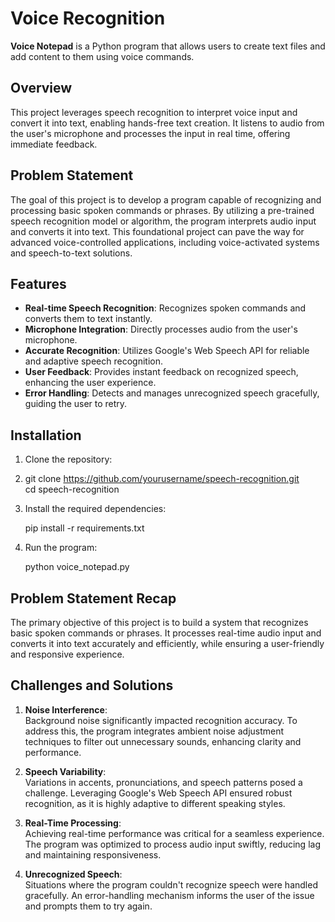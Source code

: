 
# Voice Recognition

**Voice Notepad** is a Python program that allows users to create text files and add content to them using voice commands.  

## Overview  

This project leverages speech recognition to interpret voice input and convert it into text, enabling hands-free text creation. It listens to audio from the user's microphone and processes the input in real time, offering immediate feedback.  

## Problem Statement  

The goal of this project is to develop a program capable of recognizing and processing basic spoken commands or phrases. By utilizing a pre-trained speech recognition model or algorithm, the program interprets audio input and converts it into text. This foundational project can pave the way for advanced voice-controlled applications, including voice-activated systems and speech-to-text solutions.  

## Features  

- **Real-time Speech Recognition**: Recognizes spoken commands and converts them to text instantly.  
- **Microphone Integration**: Directly processes audio from the user's microphone.  
- **Accurate Recognition**: Utilizes Google's Web Speech API for reliable and adaptive speech recognition.  
- **User Feedback**: Provides instant feedback on recognized speech, enhancing the user experience.  
- **Error Handling**: Detects and manages unrecognized speech gracefully, guiding the user to retry.  

## Installation  

1. Clone the repository:
2. 
   git clone https://github.com/yourusername/speech-recognition.git  
   cd speech-recognition  

3. Install the required dependencies:  

   pip install -r requirements.txt   

4. Run the program:  

   python voice_notepad.py  
   

## Problem Statement Recap  

The primary objective of this project is to build a system that recognizes basic spoken commands or phrases. It processes real-time audio input and converts it into text accurately and efficiently, while ensuring a user-friendly and responsive experience.  

## Challenges and Solutions  

1. **Noise Interference**:  
   Background noise significantly impacted recognition accuracy. To address this, the program integrates ambient noise adjustment techniques to filter out unnecessary sounds, enhancing clarity and performance.  

2. **Speech Variability**:  
   Variations in accents, pronunciations, and speech patterns posed a challenge. Leveraging Google's Web Speech API ensured robust recognition, as it is highly adaptive to different speaking styles.  

3. **Real-Time Processing**:  
   Achieving real-time performance was critical for a seamless experience. The program was optimized to process audio input swiftly, reducing lag and maintaining responsiveness.  

4. **Unrecognized Speech**:  
   Situations where the program couldn't recognize speech were handled gracefully. An error-handling mechanism informs the user of the issue and prompts them to try again.  
